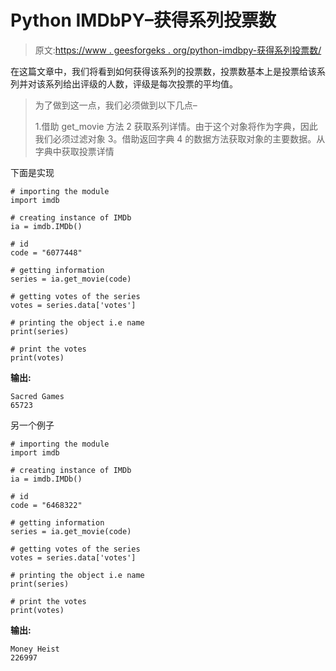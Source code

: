 # Python IMDbPY–获得系列投票数

> 原文:[https://www . geesforgeks . org/python-imdbpy-获得系列投票数/](https://www.geeksforgeeks.org/python-imdbpy-getting-number-of-votes-of-the-series/)

在这篇文章中，我们将看到如何获得该系列的投票数，投票数基本上是投票给该系列并对该系列给出评级的人数，评级是每次投票的平均值。

> 为了做到这一点，我们必须做到以下几点–
> 
> 1.借助 get_movie 方法
> 2 获取系列详情。由于这个对象将作为字典，因此我们必须过滤对象
> 3。借助返回字典
> 4 的数据方法获取对象的主要数据。从字典中获取投票详情

下面是实现

```
# importing the module
import imdb

# creating instance of IMDb
ia = imdb.IMDb()

# id
code = "6077448"

# getting information
series = ia.get_movie(code)

# getting votes of the series
votes = series.data['votes']

# printing the object i.e name
print(series)

# print the votes
print(votes)
```

**输出:**

```
Sacred Games
65723
```

另一个例子

```
# importing the module
import imdb

# creating instance of IMDb
ia = imdb.IMDb()

# id
code = "6468322"

# getting information
series = ia.get_movie(code)

# getting votes of the series
votes = series.data['votes']

# printing the object i.e name
print(series)

# print the votes
print(votes)
```

**输出:**

```
Money Heist
226997
```